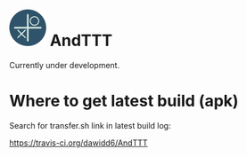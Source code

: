 # <img src="icon.svg" width="66"> AndTTT

Currently under development.

# Where to get latest build (apk)

Search for transfer.sh link in latest build log:

https://travis-ci.org/dawidd6/AndTTT
